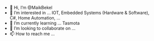 - 👋 Hi, I’m @MaikBekel
- 👀 I’m interested in ... IOT, Embedded Systems (Hardware & Software), C#, Home Automation, ...
- 🌱 I’m currently learning ... Tasmota
- 💞️ I’m looking to collaborate on ...
- 📫 How to reach me ...

<!---
MaikBekel/MaikBekel is a ✨ special ✨ repository because its `README.md` (this file) appears on your GitHub profile.
You can click the Preview link to take a look at your changes.
--->
